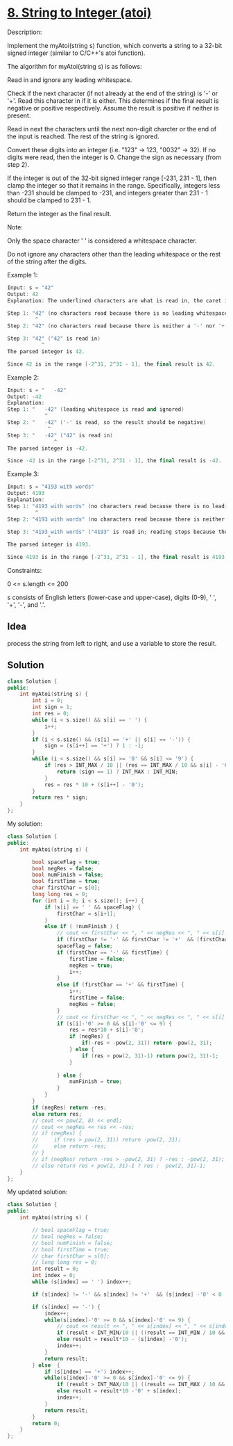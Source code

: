 # [8. String to Integer (atoi)](https://leetcode.com/problems/string-to-integer-atoi/)

Description:

Implement the myAtoi(string s) function, which converts a string to a 32-bit signed integer (similar to C/C++'s atoi function).

The algorithm for myAtoi(string s) is as follows:

Read in and ignore any leading whitespace.

Check if the next character (if not already at the end of the string) is '-' or '+'. Read this character in if it is either. This determines if the final result is negative or positive respectively. Assume the result is positive if neither is present.


Read in next the characters until the next non-digit charcter or the end of the input is reached. The rest of the string is ignored.

Convert these digits into an integer (i.e. "123" -> 123, "0032" -> 32). If no digits were read, then the integer is 0. Change the sign as necessary (from step 2).

If the integer is out of the 32-bit signed integer range [-231, 231 - 1], then clamp the integer so that it remains in the range. Specifically, integers less than -231 should be clamped to -231, and integers greater than 231 - 1 should be clamped to 231 - 1.

Return the integer as the final result.

Note:

Only the space character ' ' is considered a whitespace character.

Do not ignore any characters other than the leading whitespace or the rest of the string after the digits.


Example 1:

```cpp
Input: s = "42"
Output: 42
Explanation: The underlined characters are what is read in, the caret is the current reader position.

Step 1: "42" (no characters read because there is no leading whitespace)
         ^
Step 2: "42" (no characters read because there is neither a '-' nor '+')

Step 3: "42" ("42" is read in)
           ^
The parsed integer is 42.

Since 42 is in the range [-2^31, 2^31 - 1], the final result is 42.
```

Example 2:

```cpp
Input: s = "   -42"
Output: -42
Explanation:
Step 1: "   -42" (leading whitespace is read and ignored)
            ^
Step 2: "   -42" ('-' is read, so the result should be negative)
             ^
Step 3: "   -42" ("42" is read in)
               ^
The parsed integer is -42.

Since -42 is in the range [-2^31, 2^31 - 1], the final result is -42.
```

Example 3:

```cpp
Input: s = "4193 with words"
Output: 4193
Explanation:
Step 1: "4193 with words" (no characters read because there is no leading whitespace)
         ^
Step 2: "4193 with words" (no characters read because there is neither a '-' nor '+')

Step 3: "4193 with words" ("4193" is read in; reading stops because the next character is a non-digit)
             ^
The parsed integer is 4193.

Since 4193 is in the range [-2^31, 2^31 - 1], the final result is 4193.
```

Constraints:

0 <= s.length <= 200

s consists of English letters (lower-case and upper-case), digits (0-9), ' ', '+', '-', and '.'.

## Idea

process the string from left to right, and use a variable to store the result.

## Solution

```cpp
class Solution {
public:
    int myAtoi(string s) {
        int i = 0;
        int sign = 1;
        int res = 0;
        while (i < s.size() && s[i] == ' ') {
            i++;
        }
        if (i < s.size() && (s[i] == '+' || s[i] == '-')) {
            sign = (s[i++] == '+') ? 1 : -1;
        }
        while (i < s.size() && s[i] >= '0' && s[i] <= '9') {
            if (res > INT_MAX / 10 || (res == INT_MAX / 10 && s[i] - '0' > 7)) {
                return (sign == 1) ? INT_MAX : INT_MIN;
            }
            res = res * 10 + (s[i++] - '0');
        }
        return res * sign;
    }
};
```

My solution:

```cpp
class Solution {
public:
    int myAtoi(string s) {

        bool spaceFlag = true;
        bool negRes = false;
        bool numFinish = false;
        bool firstTime = true;
        char firstChar = s[0];
        long long res = 0;
        for (int i = 0; i < s.size(); i++) {
            if (s[i] == ' ' && spaceFlag) {
                firstChar = s[i+1];
            }
            else if ( !numFinish ) {
                // cout << firstChar << ", " << negRes << ", " << s[i] << endl;
                if (firstChar != '-' && firstChar != '+'  && (firstChar -'0' < 0 || firstChar -'9' > 0 )) return 0;
                spaceFlag = false;
                if (firstChar == '-' && firstTime) {
                    firstTime = false;
                    negRes = true;
                    i++;
                }
                else if (firstChar == '+' && firstTime) {
                    i++;
                    firstTime = false;
                    negRes = false;
                }
                // cout << firstChar << ", " << negRes << ", " << s[i] << endl;
                if (s[i]-'0' >= 0 && s[i]-'0' <= 9) {
                    res = res*10 + s[i]-'0';
                    if (negRes) {
                        if(-res < -pow(2, 31)) return -pow(2, 31);
                    } else {
                        if (res > pow(2, 31)-1) return pow(2, 31)-1;
                    }
                    
                } else {
                    numFinish = true;
                }               
            } 
        }
        if (negRes) return -res;
        else return res;        
        // cout << pow(2, 8) << endl;
        // cout << negRes << res << -res;
        // if (negRes) {
        //     if (res > pow(2, 31)) return -pow(2, 31);
        //     else return -res;
        // }
        // if (negRes) return -res > -pow(2, 31) ? -res : -pow(2, 31);
        // else return res < pow(2, 31)-1 ? res :  pow(2, 31)-1;
    }
};
```

My updated solution:

```cpp
class Solution {
public:
    int myAtoi(string s) {

        // bool spaceFlag = true;
        // bool negRes = false;
        // bool numFinish = false;
        // bool firstTime = true;
        // char firstChar = s[0];
        // long long res = 0;
        int result = 0;
        int index = 0;
        while (s[index] == ' ') index++;

        if (s[index] != '-' && s[index] != '+'  && (s[index] -'0' < 0 || s[index] -'9' > 0 )) return 0;

        if (s[index] == '-') {
            index++;
            while(s[index]-'0' >= 0 && s[index]-'0' <= 9) {
                // cout << result << ", " << s[index] << ", " << s[index] - '0' << endl;
                if (result < INT_MIN/10 || ((result == INT_MIN / 10 && s[index] - '0' > 8))) return INT_MIN;
                else result = result*10 - (s[index] -'0');
                index++;
            }
            return result;
        } else  {
            if (s[index] == '+') index++;
            while(s[index]-'0' >= 0 && s[index]-'0' <= 9) {
                if (result > INT_MAX/10 || ((result == INT_MAX / 10 && s[index] - '0' > 7))) return INT_MAX;
                else result = result*10 -'0' + s[index];
                index++;
            }
            return result;        
        }
        return 0;
    }
};
```